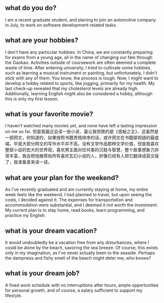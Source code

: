 ## what do you do?
I am a recent graduate student, and planing to join an automotive company in July,
to work on software development-related tasks.

## what are your hobbies?
I don't have any particular hobbies. In China, we are constantly preparing for exams from a young age, all in the name of changing our fate through the Gaokao. Activities outside of coursework are often deemed a complete waste of time. After entering university, I tried to cultivate some hobbies, such as learning a musical instrument or painting, but unfortunately, I didn't stick with any of them. You know, the process is tough. Now, I might want to develop a hobby related to sports, like jogging, primarily for my health. My last check-up revealed that my cholesterol levels are already high. Additionally, learning English might also be considered a hobby, although this is only my first lesson.

## what is your favorite movie?
I haven't watched many movies yet, and none have left a lasting impression on me so far. 但是我最近会读一些小说，最让我惊艳的是《诡秘之主》，这虽然是一部网文，你知道的，如果按照书籍贵贱排序的话，或许网文在书籍鄙视链的最底端，毕竟大部分网文的写作水平并不高，没有文学作品那种文学价值，但是我喜欢整部小说的宏大的世界观，喜欢男主面对任何事的沉稳与智慧，整个故事想象力非常丰富，我会把他推荐给所有喜欢玄幻小说的人，好像已经有人把它翻译成英文版了，我准备拿来读一读。

## what are your plan for the weekend?
As I've recently graduated and am currently staying at home, my entire week feels like the weekend. I had planned to travel, but upon seeing the costs, I decided against it. The expenses for transportation and accommodation were substantial, and I deemed it not worth the investment. My current plan is to stay home, read books, learn programming, and practice my English.

## what is your dream vacation?
It would undoubtedly be a vacation free from any disturbances, where I could be alone by the beach, savoring the sea breeze. Of course, this exists only in my imagination, as I've never actually been to the seaside. Perhaps the dampness and fishy smell of the beach might deter me; who knows?
## what is your dream job?
A fixed work schedule with no interruptions after hours, ample opportunities for personal growth, and of course, a salary sufficient to support my lifestyle.